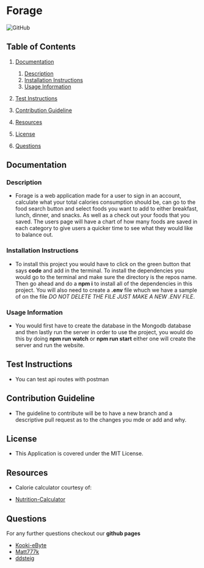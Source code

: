 # Forage

![GitHub](https://img.shields.io/github/license/Kooki-eByte/Forage)

## Table of Contents

1. [Documentation](#documentation)


      1. [Description](#description)
      2. [Installation Instructions](#Installation)
      3. [Usage Information](#usage)

2. [Test Instructions](#test)
3. [Contribution Guideline](#contribution)
4. [Resources](#resource)
5. [License](#license)
6. [Questions](#questions)

## Documentation <a name="documentation"></a>

### Description <a name="description"></a>

- Forage is a web application made for a user to sign in an account, calculate what your total calories consumption should be, can go to the food search button and select foods you want to add to either breakfast, lunch, dinner, and snacks. As well as a check out your foods that you saved. The users page will have a chart of how many foods are saved in each category to give users a quicker time to see what they would like to balance out.

### Installation Instructions <a name="Installation"></a>

- To install this project you would have to click on the green button that says **code** and add in the terminal. To install the dependencies you would go to the terminal and make sure the directory is the repos name. Then go ahead and do a **npm i** to install all of the dependencies in this project. You will also need to create a **.env** file whuch we have a sample of on the file _DO NOT DELETE THE FILE JUST MAKE A NEW .ENV FILE_.

### Usage Information <a name="usage"></a>

- You would first have to create the database in the Mongodb database and then lastly run the server in order to use the project, you would do this by doing **npm run watch** or **npm run start** either one will create the server and run the website.

## Test Instructions <a name="test"></a>

- You can test api routes with postman

## Contribution Guideline <a name="contribution"></a>

- The guideline to contribute will be to have a new branch and a descriptive pull request as to the changes you mde or add and why.

## License <a name="license"></a>

- This Application is covered under the MIT License.

## Resources  <a name="resource"></a>

- Calorie calculator courtesy of:

- [Nutrition-Calculator](https://github.com/vincy-code/Nutrition-Calculator)  




## Questions <a name="questions"></a>

For any further questions checkout our **github pages**

- [Kooki-eByte](https://github.com/Kooki-eByte)
- [Matt777k](https://github.com/Matt777k)
- [ddsteig](https://github.com/ddsteig)
